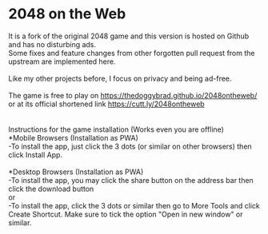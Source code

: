# 2048 on the Web
It is a fork of the original 2048 game and this version is hosted on Github and has no disturbing ads.
<br>
Some fixes and feature changes from other forgotten pull request from the upstream are implemented here.
<br>
<br>
Like my other projects before, I focus on privacy and being ad-free.
<br>
<br>
The game is free to play on https://thedoggybrad.github.io/2048ontheweb/ or at its official shortened link https://cutt.ly/2048ontheweb
<br>
<br>
<br>
Instructions for the game installation (Works even you are offline)
<br>
*Mobile Browsers (Installation as PWA)
<br>
-To install the app, just click the 3 dots (or similar on other browsers) then click Install App. 
<br>
<br>
*Desktop Browsers (Installation as PWA)
<br>
-To install the app, you may click the share button on the address bar then click the download button
<br>
or
<br>
-To install the app, click the 3 dots or similar then go to More Tools and click Create Shortcut. Make sure to tick the option "Open in new window" or similar.
